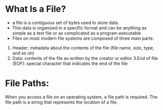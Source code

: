 # What Is a File?
- a file is a contiguous set of bytes used to store data.
-  This data is organized in a specific format and can be anything as simple as a text file or as complicated as a program executable
-  Files on most modern file systems are composed of three main parts:
 1. Header: metadata about the contents of the file (file name, size, type, and so on)
 2. Data: contents of the file as written by the creator or editor
 3.End of file (EOF): special character that indicates the end of the file
 
 # File Paths:
 When you access a file on an operating system, a file path is required. The file path is a string that represents the location of a file.
